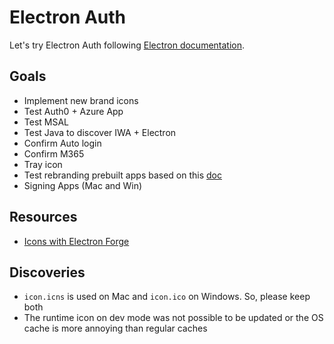 # Electron Auth

Let's try Electron Auth following [Electron documentation](https://www.electronjs.org/docs/latest/).

## Goals

- Implement new brand icons
- Test Auth0 + Azure App
- Test MSAL
- Test Java to discover IWA + Electron
- Confirm Auto login
- Confirm M365
- Tray icon
- Test rebranding prebuilt apps based on this [doc](https://www.electronjs.org/docs/latest/tutorial/application-distribution)
- Signing Apps (Mac and Win)

## Resources

- [Icons with Electron Forge](https://www.electronforge.io/guides/create-and-add-icons#windows-and-macos)

## Discoveries

- `icon.icns` is used on Mac and `icon.ico` on Windows. So, please keep both
- The runtime icon on dev mode was not possible to be updated or the OS cache is more annoying than regular caches
